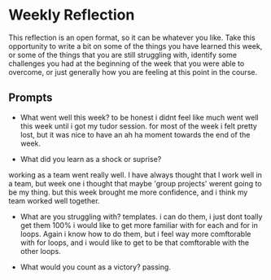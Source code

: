 # Weekly Reflection
This reflection is an open format, so it can be whatever you like. Take this opportunity to write a bit on some of the things you have learned this week, or some of the things that you are still struggling with, identify some challenges you had at the beginning of the week that you were able to overcome, or just generally how you are feeling at this point in the course.

## Prompts
- What went well this week?
to be honest i didnt feel like much went well this week until i got my tudor session. for most of the week i felt pretty lost, but it was nice to have an ah ha moment towards the end of the week. 

- What did you learn as a shock or suprise?

working as a team went really well. I have always thought that I work well in a team, but week one i thought that maybe 'group projects' werent going to be my thing. but this week brought me more confidence, and i think my team worked well together. 

- What are you struggling with?
templates. i can do them, i just dont toally get them 100%
i would like to get more familiar with for each and for in loops. Again i know how to do them, but i feel way more comftorable with for loops, and i would like to get to be that comftorable with the other loops. 

- What would you count as a victory?
passing. 
